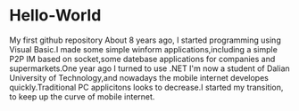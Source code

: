# Hello-World
My first github repository
About 8 years ago, I started programming using Visual Basic.I made some simple winform applications,including a simple P2P IM based on socket,some datebase applications for companies and supermarkets.One year ago I turned to use .NET
I'm now a student of Dalian University of Technology,and nowadays the mobile internet developes quickly.Traditional PC applicitons looks to decrease.I started my transition, to keep up the curve of mobile internet.
